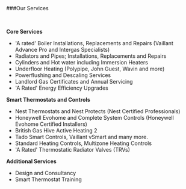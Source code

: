 <br />
<br />

###Our Services

<br />

__Core Services__

+	'A rated' Boiler Installations, Replacements and Repairs (Vaillant Advance Pro and Intergas Specialists)
+	Radiators and Pipes; Installations, Replacements and Repairs
+	Cylinders and Hot water including Immersion Heaters
+	Underfloor Heating (Polypipe, John Guest, Wavin and more)
+	Powerflushing and Descaling Services
+ Landlord Gas Certificates and Annual Servicing
+	'A Rated' Energy Efficiency Upgrades

__Smart Thermostats and Controls__

+	Nest Thermostats and Nest Protects (Nest Certified Professionals)
+	Honeywell Evohome and Complete System Controls (Honeywell Evohome Certified Installers)
+	British Gas Hive Active Heating 2
+	Tado Smart Controls, Vaillant vSmart and many more.
+	Standard Heating Controls, Multizone Heating Controls
+ 'A Rated' Thermostatic Radiator Valves (TRVs)

__Additional Services__

+ Design and Consultancy
+ Smart Thermostat Training

<br />




<br />

<!--

__Solar Thermal Heating__

+	Solar Thermal Panel Repairs and Installations
+	Annual Servicing
+	Remote Solar Monitoring
+	Design and Consulting

<br />

<!--

__Gas Services__

+	Gas pipe design and installations
+	Maintenance and Repairs
+	Leak detection


<br />

__Design and Consulting__

+	Full System Design and Consulting (Please note seperate rates apply)

<br />



__Aftercare__

+	Boiler Insurance Services
+	Annual Service Contracts.

<br /> -->
